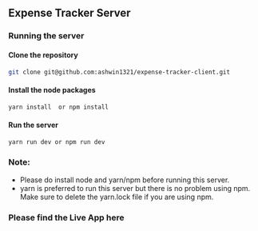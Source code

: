 ## Expense Tracker Server

### Running the server

#### Clone the repository
```bash
git clone git@github.com:ashwin1321/expense-tracker-client.git
```

#### Install the node packages
```bash
yarn install  or npm install
```
#### Run the server
```bash
yarn run dev or npm run dev
```

### Note:
- Please do install node and yarn/npm before running this server.
- yarn is preferred to run this server but there is no problem using npm. Make sure to delete the yarn.lock file if you are using npm.

### Please find the Live App here